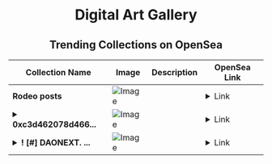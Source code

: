 <div align="center">

# Digital Art Gallery

## Trending Collections on OpenSea

| Collection Name                       | Image                                                                                     | Description                       | OpenSea Link                                                                                          |
|---------------------------------------|-------------------------------------------------------------------------------------------|-----------------------------------|--------------------------------------------------------------------------------------------------------|
| **Rodeo posts** | ![Image](https://i.seadn.io/s/raw/files/ab24db4bc690e54ff5509ff9f12a9f54.gif?w=500&auto=format?w=200&auto=format) |  | <details><summary>Link</summary>[Rodeo posts](https://opensea.io/collection/rodeo-posts-4003)</details> |
| **<details><summary>0xc3d462078d466...</summary>0xc3d462078d466e991ed03f48e725d5d0f18045fa</details>** | ![Image](https://i.seadn.io/s/raw/files/662371d5e0a8665a35b37f8206b4c8fe.jpg?w=500&auto=format?w=200&auto=format) |  | <details><summary>Link</summary>[0xc3d462078d466e991ed03f48e725d5d0f18045fa](https://opensea.io/collection/0xc3d462078d466e991ed03f48e725d5d0f18045fa)</details> |
| **<details><summary>! [#] DAONEXT. ...</summary>! [#] DAONEXT. COM</details>** | ![Image](https://i.seadn.io/s/raw/files/2aa08070ffc87413263081f48995a2de.png?w=500&auto=format?w=200&auto=format) |  | <details><summary>Link</summary>[! [#] DAONEXT. COM](https://opensea.io/collection/daonext-com-3901)</details> |

</div>